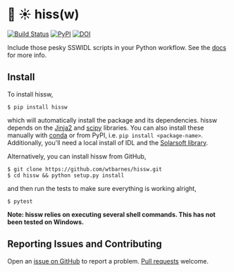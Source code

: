 # :snake: :sunny: hiss(w)

[![Build Status](https://travis-ci.org/wtbarnes/hissw.svg?branch=master)](https://travis-ci.org/wtbarnes/hissw)
[![PyPI](https://img.shields.io/pypi/v/hissw.svg)](https://pypi.python.org/pypi)
[![DOI](https://zenodo.org/badge/DOI/10.5281/zenodo.4039915.svg)](https://doi.org/10.5281/zenodo.4039915)

Include those pesky SSWIDL scripts in your Python workflow. See the [docs](https://wtbarnes.github.io/hissw/) for more info.

## Install

To install hissw,

```shell
$ pip install hissw
```

which will automatically install the package and its dependencies. hissw depends on the [Jinja2](http://jinja.pocoo.org/docs/dev/) and [scipy](https://docs.scipy.org/doc/) libraries. You can also install these manually with [conda](https://www.anaconda.com/download/) or from PyPI, i.e. `pip install <package-name>`. Additionally, you'll need a local install of IDL and the [Solarsoft library](http://www.lmsal.com/solarsoft/).

Alternatively, you can install hissw from GitHub,

```shell
$ git clone https://github.com/wtbarnes/hissw.git
$ cd hissw && python setup.py install
```

and then run the tests to make sure everything is working alright,
```
$ pytest
```

**Note: hissw relies on executing several shell commands. This has not been tested on Windows.** 

## Reporting Issues and Contributing

Open an [issue on GitHub](https://github.com/wtbarnes/hissw/issues) to report a problem. [Pull requests](https://github.com/wtbarnes/hissw/pulls) welcome.
